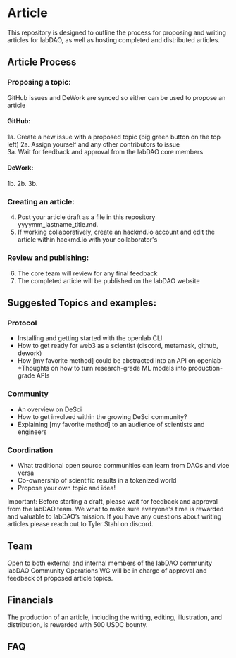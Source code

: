# Article
This repository is designed to outline the process for proposing and writing articles for labDAO, as well as hosting completed and distributed articles. 

## Article Process 

### Proposing a topic:
GitHub issues and DeWork are synced so either can be used to propose an article
#### GitHub: 
1a. Create a new issue with a proposed topic (big green button on the top left)
2a. Assign yourself and any other contributors to issue  
3a. Wait for feedback and approval from the labDAO core members 
#### DeWork: 
1b. 
2b. 
3b.   
### Creating an article: 
4. Post your article draft as a file in this repository yyyymm_lastname_title.md. 
5. If working collaboratively, create an hackmd.io account and edit the article within hackmd.io with your collaborator's
### Review and publishing:
6. The core team will review for any final feedback
7. The completed article will be published on the labDAO website
  
## Suggested Topics and examples: 
### Protocol 
* Installing and getting started with the openlab CLI
* How to get ready for web3 as a scientist (discord, metamask, github, dework)  
* How [my favorite method] could be abstracted into an API on openlab 
*Thoughts on how to turn research-grade ML models into production-grade APIs  
### Community 
* An overview on DeSci
* How to get involved within the growing DeSci community? 
* Explaining [my favorite method] to an audience of scientists and engineers   
### Coordination 
* What traditional open source communities can learn from DAOs and vice versa
* Co-ownership of scientific results in a tokenized world
* Propose your own topic and idea! 

Important: Before starting a draft, please wait for feedback and approval from the labDAO team. We what to make sure everyone's time is rewarded and valuable to labDAO’s mission. If you have any questions about writing articles please reach out to Tyler Stahl on discord.

## Team
Open to both external and internal members of the labDAO community   
labDAO Community Operations WG will be in charge of approval and feedback of proposed article topics. 

## Financials 
The production of an article, including the writing, editing, illustration, and distribution, 
is rewarded with 500 USDC bounty.

## FAQ
